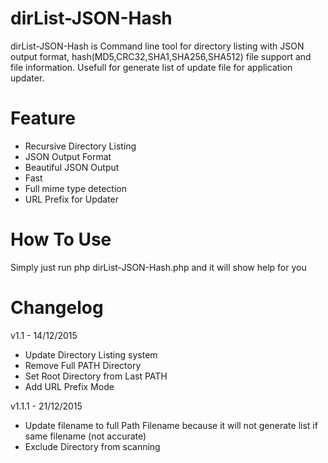 # dirList-JSON-Hash
dirList-JSON-Hash is Command line tool for directory listing with JSON output format, hash(MD5,CRC32,SHA1,SHA256,SHA512) file support and file information. Usefull for generate list of update file for application updater.

# Feature
* Recursive Directory Listing
* JSON Output Format
* Beautiful JSON Output
* Fast
* Full mime type detection
* URL Prefix for Updater

# How To Use
Simply just run php dirList-JSON-Hash.php and it will show help for you

# Changelog

v1.1 - 14/12/2015
- Update Directory Listing system
- Remove Full PATH Directory
- Set Root Directory from Last PATH
- Add URL Prefix Mode

v1.1.1 - 21/12/2015
- Update filename to full Path Filename because it will not generate list if same filename (not accurate)
- Exclude Directory from scanning

